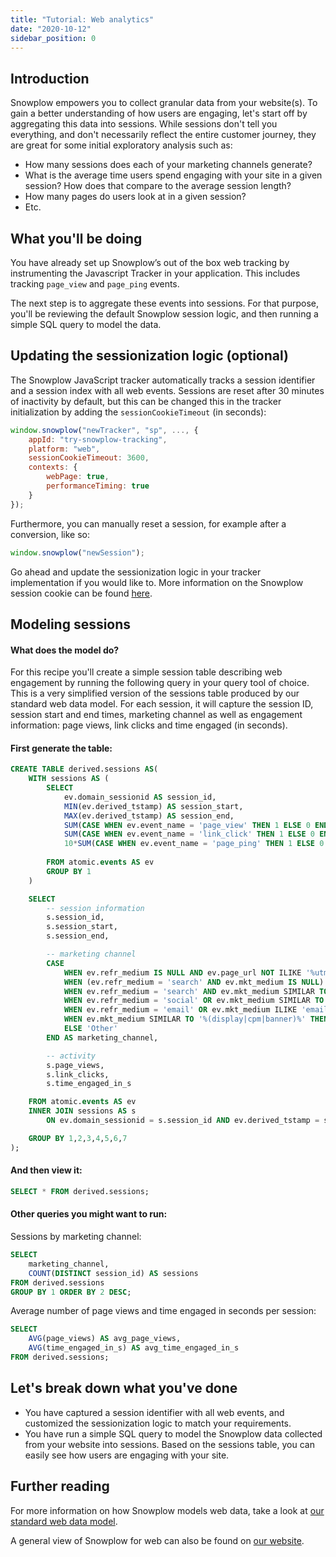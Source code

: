 ```yaml
---
title: "Tutorial: Web analytics"
date: "2020-10-12"
sidebar_position: 0
---
```


## Introduction

Snowplow empowers you to collect granular data from your website(s). To gain a better understanding of how users are engaging, let's start off by aggregating this data into sessions. While sessions don't tell you everything, and don't necessarily reflect the entire customer journey, they are great for some initial exploratory analysis such as:

- How many sessions does each of your marketing channels generate?
- What is the average time users spend engaging with your site in a given session? How does that compare to the average session length?
- How many pages do users look at in a given session?
- Etc.

## What you'll be doing

You have already set up Snowplow’s out of the box web tracking by instrumenting the Javascript Tracker in your application. This includes tracking `page_view` and `page_ping` events.

The next step is to aggregate these events into sessions. For that purpose, you'll be reviewing the default Snowplow session logic, and then running a simple SQL query to model the data.

## Updating the sessionization logic (optional)

The Snowplow JavaScript tracker automatically tracks a session identifier and a session index with all web events. Sessions are reset after 30 minutes of inactivity by default, but this can be changed this in the tracker initialization by adding the `sessionCookieTimeout` (in seconds):

```javascript
window.snowplow("newTracker", "sp", ..., {
    appId: "try-snowplow-tracking",
    platform: "web",
    sessionCookieTimeout: 3600,
    contexts: {
        webPage: true,
        performanceTiming: true
    }
});
```

Furthermore, you can manually reset a session, for example after a conversion, like so:

```javascript
window.snowplow("newSession");
```

Go ahead and update the sessionization logic in your tracker implementation if you would like to. More information on the Snowplow session cookie can be found [here](/docs/collecting-data/collecting-from-own-applications/javascript-trackers/javascript-tracker/cookies-local-storage/how-the-tracker-stores-state.md#The_session_cookie).

## Modeling sessions

#### What does the model do?

For this recipe you'll create a simple session table describing web engagement by running the following query in your query tool of choice. This is a very simplified version of the sessions table produced by our standard web data model. For each session, it will capture the session ID, session start and end times, marketing channel as well as engagement information: page views, link clicks and time engaged (in seconds).

#### First generate the table:

```sql
CREATE TABLE derived.sessions AS(
    WITH sessions AS (
        SELECT
            ev.domain_sessionid AS session_id, 
            MIN(ev.derived_tstamp) AS session_start, 
            MAX(ev.derived_tstamp) AS session_end,
            SUM(CASE WHEN ev.event_name = 'page_view' THEN 1 ELSE 0 END) AS page_views,
            SUM(CASE WHEN ev.event_name = 'link_click' THEN 1 ELSE 0 END) AS link_clicks,
            10*SUM(CASE WHEN ev.event_name = 'page_ping' THEN 1 ELSE 0 END) AS time_engaged_in_s
        
        FROM atomic.events AS ev
        GROUP BY 1
    )

    SELECT
        -- session information
        s.session_id,
        s.session_start,
        s.session_end,

        -- marketing channel
        CASE
            WHEN ev.refr_medium IS NULL AND ev.page_url NOT ILIKE '%utm_%' THEN 'Direct'
            WHEN (ev.refr_medium = 'search' AND ev.mkt_medium IS NULL) OR (ev.refr_medium = 'search' AND ev.mkt_medium = 'organic') THEN 'Organic Search'
            WHEN ev.refr_medium = 'search' AND ev.mkt_medium SIMILAR TO '%(cpc|ppc|paidsearch)%' THEN 'Paid Search'
            WHEN ev.refr_medium = 'social' OR ev.mkt_medium SIMILAR TO '%(social|social-network|social-media|sm|social network|social media)%' THEN 'Social'
            WHEN ev.refr_medium = 'email' OR ev.mkt_medium ILIKE 'email' THEN 'Email'
            WHEN ev.mkt_medium SIMILAR TO '%(display|cpm|banner)%' THEN 'Display'
            ELSE 'Other'
        END AS marketing_channel,

        -- activity
        s.page_views,
        s.link_clicks,
        s.time_engaged_in_s

    FROM atomic.events AS ev
    INNER JOIN sessions AS s
        ON ev.domain_sessionid = s.session_id AND ev.derived_tstamp = s.session_start

    GROUP BY 1,2,3,4,5,6,7
);
```

#### And then view it:

```sql
SELECT * FROM derived.sessions;
```

#### Other queries you might want to run:

Sessions by marketing channel:

```sql
SELECT
    marketing_channel,
    COUNT(DISTINCT session_id) AS sessions 
FROM derived.sessions
GROUP BY 1 ORDER BY 2 DESC;
```

Average number of page views and time engaged in seconds per session:

```sql
SELECT
    AVG(page_views) AS avg_page_views,
    AVG(time_engaged_in_s) AS avg_time_engaged_in_s 
FROM derived.sessions;
```

## Let's break down what you've done

- You have captured a session identifier with all web events, and customized the sessionization logic to match your requirements.
- You have run a simple SQL query to model the Snowplow data collected from your website into sessions. Based on the sessions table, you can easily see how users are engaging with your site.

## Further reading

For more information on how Snowplow models web data, take a look at [our standard web data model](https://github.com/snowplow/data-models/tree/master).

A general view of Snowplow for web can also be found on [our website](https://snowplowanalytics.com/web/).
